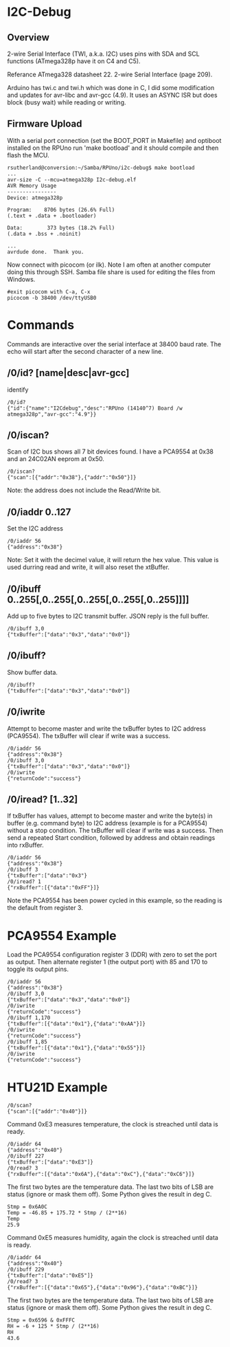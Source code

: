 # I2C-Debug 

## Overview

2-wire Serial Interface (TWI, a.k.a. I2C) uses pins with SDA and SCL functions (ATmega328p have it on C4 and C5). 

Referance ATmega328 datasheet 22. 2-wire Serial Interface (page 209). 

Arduino has twi.c and twi.h which was done in C, I did some modification and updates for avr-libc and avr-gcc (4.9). It uses an ASYNC ISR but does block (busy wait) while reading or writing.

## Firmware Upload

With a serial port connection (set the BOOT_PORT in Makefile) and optiboot installed on the RPUno run 'make bootload' and it should compile and then flash the MCU.

``` 
rsutherland@conversion:~/Samba/RPUno/i2c-debug$ make bootload
...
avr-size -C --mcu=atmega328p I2c-debug.elf
AVR Memory Usage
----------------
Device: atmega328p

Program:    8706 bytes (26.6% Full)
(.text + .data + .bootloader)

Data:        373 bytes (18.2% Full)
(.data + .bss + .noinit)

...
avrdude done.  Thank you.
``` 

Now connect with picocom (or ilk). Note I am often at another computer doing this through SSH. Samba file share is used for editing the files from Windows.

``` 
#exit picocom with C-a, C-x
picocom -b 38400 /dev/ttyUSB0
``` 


# Commands

Commands are interactive over the serial interface at 38400 baud rate. The echo will start after the second character of a new line. 

## /0/id? [name|desc|avr-gcc]

identify 

``` 
/0/id?
{"id":{"name":"I2Cdebug","desc":"RPUno (14140^7) Board /w atmega328p","avr-gcc":"4.9"}}
```

## /0/iscan?

Scan of I2C bus shows all 7 bit devices found. I have a PCA9554 at 0x38 and an 24C02AN eeprom at 0x50.

``` 
/0/iscan?
{"scan":[{"addr":"0x38"},{"addr":"0x50"}]}
```

Note: the address does not include the Read/Write bit. 


## /0/iaddr 0..127

Set the I2C address 

``` 
/0/iaddr 56
{"address":"0x38"}
```

Note: Set it with the decimel value, it will return the hex value. This value is used durring read and write, it will also reset the xtBuffer.


## /0/ibuff 0..255[,0..255[,0..255[,0..255[,0..255]]]]

Add up to five bytes to I2C transmit buffer. JSON reply is the full buffer. 

``` 
/0/ibuff 3,0
{"txBuffer":["data":"0x3","data":"0x0"]}
``` 


## /0/ibuff?

Show buffer data.

``` 
/0/ibuff?
{"txBuffer":["data":"0x3","data":"0x0"]}
``` 

## /0/iwrite

Attempt to become master and write the txBuffer bytes to I2C address (PCA9554). The txBuffer will clear if write was a success.

``` 
/0/iaddr 56
{"address":"0x38"}
/0/ibuff 3,0
{"txBuffer":["data":"0x3","data":"0x0"]}
/0/iwrite
{"returnCode":"success"}
``` 

## /0/iread? [1..32]

If txBuffer has values, attempt to become master and write the byte(s) in buffer (e.g. command byte) to I2C address (example is for a PCA9554) without a stop condition. The txBuffer will clear if write was a success. Then send a repeated Start condition, followed by address and obtain readings into rxBuffer.

``` 
/0/iaddr 56
{"address":"0x38"}
/0/ibuff 3
{"txBuffer":["data":"0x3"}
/0/iread? 1
{"rxBuffer":[{"data":"0xFF"}]}
``` 

Note the PCA9554 has been power cycled in this example, so the reading is the default from register 3.


# PCA9554 Example

Load the PCA9554 configuration register 3 (DDR) with zero to set the port as output. Then alternate register 1 (the output port) with 85 and 170 to toggle its output pins. 

``` 
/0/iaddr 56
{"address":"0x38"}
/0/ibuff 3,0
{"txBuffer":["data":"0x3","data":"0x0"]}
/0/iwrite
{"returnCode":"success"}
/0/ibuff 1,170
{"txBuffer":[{"data":"0x1"},{"data":"0xAA"}]}
/0/iwrite
{"returnCode":"success"}
/0/ibuff 1,85
{"txBuffer":[{"data":"0x1"},{"data":"0x55"}]}
/0/iwrite
{"returnCode":"success"}
``` 

# HTU21D Example 

``` 
/0/scan?
{"scan":[{"addr":"0x40"}]}
``` 

Command 0xE3 measures temperature, the clock is streached until data is ready.

``` 
/0/iaddr 64
{"address":"0x40"}
/0/ibuff 227
{"txBuffer":["data":"0xE3"]}
/0/read? 3
{"rxBuffer":[{"data":"0x6A"},{"data":"0xC"},{"data":"0xC6"}]}
``` 

The first two bytes are the temperature data. The last two bits of LSB are status (ignore or mask them off). Some Python gives the result in deg C.

``` 
Stmp = 0x6A0C
Temp = -46.85 + 175.72 * Stmp / (2**16)
Temp
25.9
``` 

Command 0xE5 measures humidity, again the clock is streached until data is ready.

``` 
/0/iaddr 64
{"address":"0x40"}
/0/ibuff 229
{"txBuffer":["data":"0xE5"]}
/0/read? 3
{"rxBuffer":[{"data":"0x65"},{"data":"0x96"},{"data":"0xBC"}]}
``` 

The first two bytes are the temperature data. The last two bits of LSB are status (ignore or mask them off). Some Python gives the result in deg C.

``` 
Stmp = 0x6596 & 0xFFFC
RH = -6 + 125 * Stmp / (2**16)
RH
43.6
``` 
